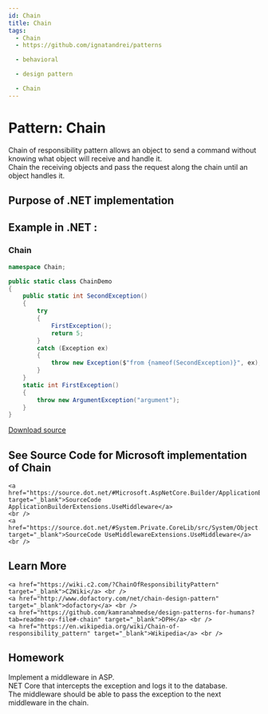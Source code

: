 ```yaml
---
id: Chain
title: Chain
tags:
  - Chain
  - https://github.com/ignatandrei/patterns

  - behavioral

  - design pattern

  - Chain
---
```


# Pattern:  Chain

Chain of responsibility pattern allows an object to send a command without knowing what object will receive and handle it.    <br />
Chain the receiving objects and pass the request along the chain until an object handles it.    <br />

## Purpose of .NET implementation


## Example in .NET : 


###  Chain
```csharp showLineNumbers title="Chain example for Pattern Chain"
namespace Chain;

public static class ChainDemo
{
    public static int SecondException()
    {
        try
        {
            FirstException();
            return 5;
        }
        catch (Exception ex)
        {
            throw new Exception($"from {nameof(SecondException)}", ex);
        }
    }
    static int FirstException()
    {
        throw new ArgumentException("argument");
    }
}

```


[Download source](/zipSourceCodes/chain.zip)



## See Source Code for Microsoft implementation of Chain

    <a href="https://source.dot.net/#Microsoft.AspNetCore.Builder/ApplicationBuilderExtensions.cs" target="_blank">SourceCode ApplicationBuilderExtensions.UseMiddleware</a>
    <br />
    <a href="https://source.dot.net/#System.Private.CoreLib/src/System/Object.CoreCLR.cs" target="_blank">SourceCode UseMiddlewareExtensions.UseMiddleware</a>
    <br />


## Learn More

    <a href="https://wiki.c2.com/?ChainOfResponsibilityPattern" target="_blank">C2Wiki</a> <br />
    <a href="http://www.dofactory.com/net/chain-design-pattern" target="_blank">dofactory</a> <br />
    <a href="https://github.com/kamranahmedse/design-patterns-for-humans?tab=readme-ov-file#-chain" target="_blank">DPH</a> <br />
    <a href="https://en.wikipedia.org/wiki/Chain-of-responsibility_pattern" target="_blank">Wikipedia</a> <br />


## Homework


Implement a middleware in ASP.    <br />
NET Core that intercepts the exception and logs it to the database.    <br />
The middleware should be able to pass the exception to the next middleware in the chain.    <br />


